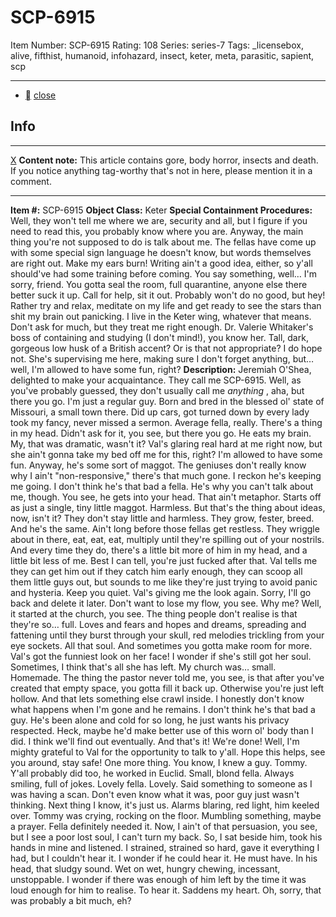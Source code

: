 # SCP-6915
Item Number: SCP-6915
Rating: 108
Series: series-7
Tags: _licensebox, alive, fifthist, humanoid, infohazard, insect, keter, meta, parasitic, sapient, scp

---

  * [](javascript:;)
[close](javascript:;)
## Info
* * *
[X](javascript:;)
**Content note:** This article contains gore, body horror, insects and death. If you notice anything tag-worthy that's not in here, please mention it in a comment.
* * *

**Item #:** SCP-6915
**Object Class:** Keter
**Special Containment Procedures:** Well, they won't tell me where we are, security and all, but I figure if you need to read this, you probably know where you are. Anyway, the main thing you're not supposed to do is talk about me. The fellas have come up with some special sign language he doesn't know, but words themselves are right out. Make my ears burn! Writing ain't a good idea, either, so y'all should've had some training before coming.
You say something, well… I'm sorry, friend. You gotta seal the room, full quarantine, anyone else there better suck it up. Call for help, sit it out. Probably won't do no good, but hey! Rather try and relax, meditate on my life and get ready to see the stars than shit my brain out panicking.
I live in the Keter wing, whatever that means. Don't ask for much, but they treat me right enough. Dr. Valerie Whitaker's boss of containing and studying (I don't mind!), you know her. Tall, dark, gorgeous low husk of a British accent? Or is that not appropriate? I do hope not. She's supervising me here, making sure I don't forget anything, but… well, I'm allowed to have some fun, right?
**Description:** Jeremiah O'Shea, delighted to make your acquaintance. They call me SCP-6915. Well, as you've probably guessed, they don't usually call me _anything_ , aha, but there you go. I'm just a regular guy. Born and bred in the blessed ol' state of Missouri, a small town there. Did up cars, got turned down by every lady took my fancy, never missed a sermon. Average fella, really.
There's a thing in my head. Didn't ask for it, you see, but there you go. He eats my brain.
My, that was dramatic, wasn't it? Val's glaring real hard at me right now, but she ain't gonna take my bed off me for this, right? I'm allowed to have some fun. Anyway, he's some sort of maggot. The geniuses don't really know why I ain't "non-responsive," there's that much gone. I reckon he's keeping me going. I don't think he's that bad a fella.
He's why you can't talk about me, though. You see, he gets into your head. That ain't metaphor. Starts off as just a single, tiny little maggot. Harmless. But that's the thing about ideas, now, isn't it? They don't stay little and harmless. They grow, fester, breed. And he's the same. Ain't long before those fellas get restless. They wriggle about in there, eat, eat, eat, multiply until they're spilling out of your nostrils. And every time they do, there's a little bit more of him in my head, and a little bit less of me.
Best I can tell, you're just fucked after that. Val tells me they can get him out if they catch him early enough, they can scoop all them little guys out, but sounds to me like they're just trying to avoid panic and hysteria. Keep you quiet.
Val's giving me the look again. Sorry, I'll go back and delete it later. Don't want to lose my flow, you see.
Why me? Well, it started at the church, you see. The thing people don't realise is that they're so… full. Loves and fears and hopes and dreams, spreading and fattening until they burst through your skull, red melodies trickling from your eye sockets. All that soul. And sometimes you gotta make room for more.
Val's got the funniest look on her face! I wonder if she's still got her soul. Sometimes, I think that's all she has left.
My church was… small. Homemade. The thing the pastor never told me, you see, is that after you've created that empty space, you gotta fill it back up. Otherwise you're just left hollow. And that lets something else crawl inside.
I honestly don't know what happens when I'm gone and he remains. I don't think he's that bad a guy. He's been alone and cold for so long, he just wants his privacy respected. Heck, maybe he'd make better use of this worn ol' body than I did. I think we'll find out eventually.
And that's it! We're done! Well, I'm mighty grateful to Val for the opportunity to talk to y'all. Hope this helps, see you around, stay safe!
One more thing.
You know, I knew a guy. Tommy. Y'all probably did too, he worked in Euclid. Small, blond fella. Always smiling, full of jokes. Lovely fella. Lovely.
Said something to someone as I was having a scan. Don't even know what it was, poor guy just wasn't thinking. Next thing I know, it's just us. Alarms blaring, red light, him keeled over. Tommy was crying, rocking on the floor. Mumbling something, maybe a prayer. Fella definitely needed it.
Now, I ain't of that persuasion, you see, but I see a poor lost soul, I can't turn my back. So, I sat beside him, took his hands in mine and listened. I strained, strained so hard, gave it everything I had, but I couldn't hear it.
I wonder if he could hear it. He must have. In his head, that sludgy sound. Wet on wet, hungry chewing, incessant, unstoppable. I wonder if there was enough of him left by the time it was loud enough for him to realise. To hear it. Saddens my heart.
Oh, sorry, that was probably a bit much, eh?